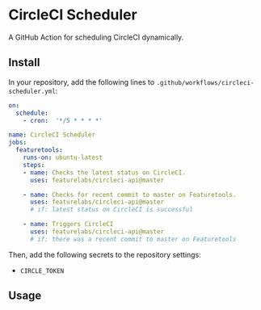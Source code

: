 # CircleCI Scheduler

A GitHub Action for scheduling CircleCI dynamically.

## Install

In your repository, add the following lines to `.github/workflows/circleci-scheduler.yml`:

```yaml
on:
  schedule:
    - cron:  '*/5 * * * *'

name: CircleCI Scheduler
jobs:
  featuretools:
    runs-on: ubuntu-latest
    steps:
    - name: Checks the latest status on CircleCI.
      uses: featurelabs/circleci-api@master

    - name: Checks for recent commit to master on Featuretools.
      uses: featurelabs/circleci-api@master
      # if: latest status on CircleCI is successful

    - name: Triggers CircleCI
      uses: featurelabs/circleci-api@master
      # if: there was a recent commit to master on Featuretools
```

Then, add the following secrets to the repository settings:
  - `CIRCLE_TOKEN`

## Usage
